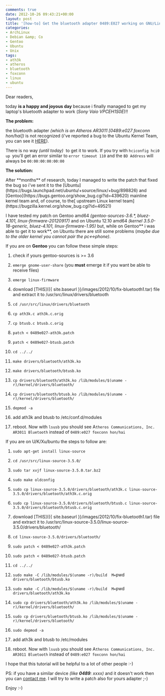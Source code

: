 ```yaml
---
comments: true
date: 2012-10-26 09:43:21+00:00
layout: post
title: '[how-to] Get the bluetooth adapter 0489:E027 working on GNU/Linux'
categories:
- ArchLinux
- Debian &amp; Co
- Gentoo
- Ubuntu
- Unix
tags:
- ath3k
- atheros
- bluetooth
- foxconn
- linux
- ubuntu
---
```


Dear readers,

today **is a happy and joyous day** because i finally managed to get my laptop's bluetooth adapter to work (_Sony Vaio VPCEH1S0E_)!!

**The problem:**

the bluetooth adapter _(which is an Atheros AR3011 [0489:e027 foxconn hon/hai])_ is not recognized (i've reported a bug to the Ubuntu Kernel Team, you can see it [HERE](https://bugs.launchpad.net/ubuntu/+source/linux/+bug/898826)).

There is no way _(until today)_  to get it to work. If you try with `hciconfig hci0 up `you'll get an error similar to `error timeout 110` and the `BD Address` will always be `00:00:00:00:00:00`

**The solution:**

<!-- more -->After **months** of research, today I managed to write the patch that fixed the bug so i've sent it to the [Ubuntu](https://bugs.launchpad.net/ubuntu/+source/linux/+bug/898826) and [Gentoo](https://bugs.gentoo.org/show_bug.cgi?id=439620) mainline kernel team and, of course, to the[ upstream Linux kernel team](https://bugzilla.kernel.org/show_bug.cgi?id=49521)

I have tested my patch on Gentoo amd64 _(gentoo-sources-3.6.*, bluez-4.101, linux-firmware-20120917)_ and on Ubuntu 12.10 amd64 _(kernel 3.5.0-18-generic, bluez-4.101, linux-firmware-1.95)_ but, while on Gentoo** i was able to get it to work**, on Ubuntu there are still some problems (_maybe due to the older kernel_ _you cannot pair the pc<->phone)_.

If you are on **Gentoo** you can follow these simple steps:



	
  1. check if yours gentoo-sources is >= 3.6

	
  2. `emerge gnome-user-share` (you **must** emerge it if you want be able to receive files)

	
  3. `emerge linux-firmware`

	
  4. download [THIS]({{ site.baseurl }}/images/2012/10/fix-bluetooth1.tar) file and extract it to /usr/src/linux/drivers/bluetooth

	
  5. `cd /usr/src/linux/drivers/bluetooth`

	
  6. `cp ath3k.c ath3k.c.orig`

	
  7. `cp btusb.c btusb.c.orig`

	
  8. `patch < 0489e027-ath3k.patch`

	
  9. `patch < 0489e027-btusb.patch`

	
  10. `cd ../../`

	
  11. `make drivers/bluetooth/ath3k.ko`

	
  12. `make drivers/bluetooth/btusb.ko`

	
  13. `cp drivers/bluetooth/ath3k.ko /lib/modules/$(uname -r)/kernel/drivers/bluetooth/`

	
  14. `cp drivers/bluetooth/btusb.ko /lib/modules/$(uname -r)/kernel/drivers/bluetooth/`

	
  15. `depmod -a`

	
  16. add ath3k and btusb to /etc/conf.d/modules

	
  17. reboot. Now with `lsusb` you should see A`theros Communications, Inc. AR3011 Bluetooth` instead of `0489:e027 foxconn hon/hai`


If you are on U/K/Xu/buntu the steps to follow are:

	
  1. `sudo apt-get install linux-source`

	
  2. `cd /usr/src/linux-source-3.5.0/`

	
  3. `sudo tar xvjf linux-source-3.5.0.tar.bz2`

	
  4. `sudo make oldconfig`

	
  5. `sudo cp linux-source-3.5.0/drivers/bluetooth/ath3k.c linux-source-3.5.0/drivers/bluetooth/ath3k.c.orig`

	
  6. `sudo cp linux-source-3.5.0/drivers/bluetooth/btusb.c linux-source-3.5.0/drivers/bluetooth/btusb.c.orig`

	
  7. download [THIS]({{ site.baseurl }}/images/2012/10/fix-bluetooth1.tar) file and extract it to /usr/src/linux-source-3.5.0/linux-source-3.5.0/drivers/bluetooth/

	
  8. `cd linux-source-3.5.0/drivers/bluetooth/`

	
  9. `sudo patch < 0489e027-ath3k.patch`

	
  10. `sudo patch < 0489e027-btusb.patch`

	
  11. `cd ../../`

	
  12. `sudo make -C /lib/modules/$(uname -r)/build  M=`pwd` drivers/bluetooth/btusb.ko`

	
  13. `sudo make -C /lib/modules/$(uname -r)/build  M=`pwd` drivers/bluetooth/ath3k.ko`

	
  14. `sudo cp drivers/bluetooth/ath3k.ko /lib/modules/$(uname -r)/kernel/drivers/bluetooth/`

	
  15. `sudo cp drivers/bluetooth/btusb.ko /lib/modules/$(uname -r)/kernel/drivers/bluetooth/`

	
  16. `sudo depmod -a`

	
  17. add ath3k and btusb to /etc/modules

	
  18. reboot. Now with `lsusb` you should see A`theros Communications, Inc. AR3011 Bluetooth` instead of `0489:e027 foxconn hon/hai`


I hope that this tutorial will be helpful to a lot of other people :-)

PS: if you have a similar device _(like **0489**: xxxx)_ and it doesn't work then you can [contact me](http://www.polslinux.it/contattami/). I will try to write a patch also for yours adapter ;-)

Enjoy :-)
